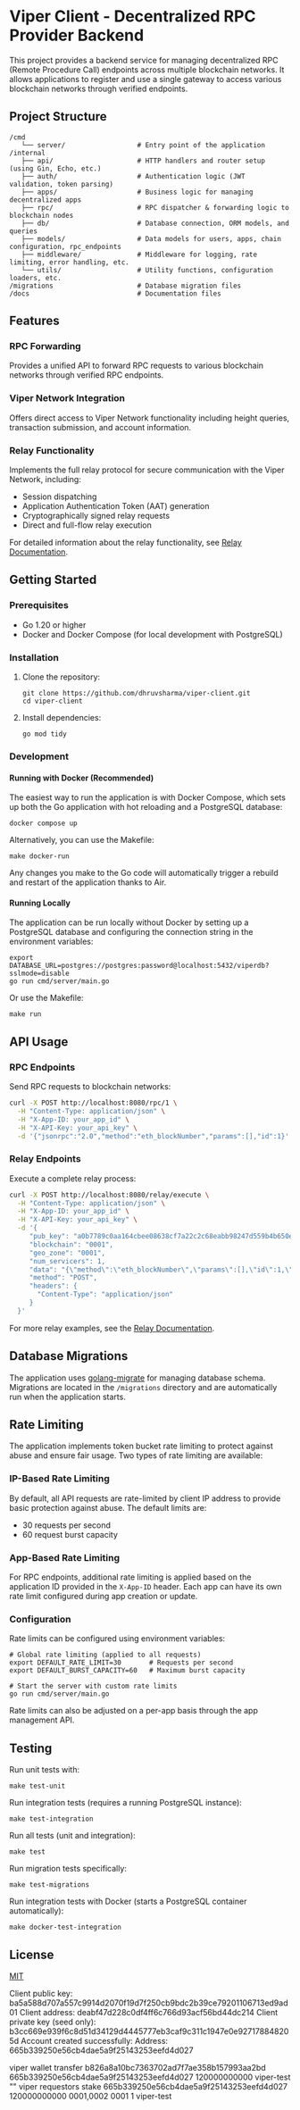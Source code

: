 # Viper Client - Decentralized RPC Provider Backend

This project provides a backend service for managing decentralized RPC (Remote Procedure Call) endpoints across multiple blockchain networks. It allows applications to register and use a single gateway to access various blockchain networks through verified endpoints.

## Project Structure

```
/cmd
   └── server/                  # Entry point of the application
/internal
   ├── api/                     # HTTP handlers and router setup (using Gin, Echo, etc.)
   ├── auth/                    # Authentication logic (JWT validation, token parsing)
   ├── apps/                    # Business logic for managing decentralized apps
   ├── rpc/                     # RPC dispatcher & forwarding logic to blockchain nodes
   ├── db/                      # Database connection, ORM models, and queries
   ├── models/                  # Data models for users, apps, chain configuration, rpc_endpoints
   ├── middleware/              # Middleware for logging, rate limiting, error handling, etc.
   └── utils/                   # Utility functions, configuration loaders, etc.
/migrations                     # Database migration files
/docs                           # Documentation files
```

## Features

### RPC Forwarding

Provides a unified API to forward RPC requests to various blockchain networks through verified RPC endpoints.

### Viper Network Integration

Offers direct access to Viper Network functionality including height queries, transaction submission, and account information.

### Relay Functionality

Implements the full relay protocol for secure communication with the Viper Network, including:
- Session dispatching
- Application Authentication Token (AAT) generation
- Cryptographically signed relay requests
- Direct and full-flow relay execution

For detailed information about the relay functionality, see [Relay Documentation](docs/relay.md).

## Getting Started

### Prerequisites

- Go 1.20 or higher
- Docker and Docker Compose (for local development with PostgreSQL)

### Installation

1. Clone the repository:
   ```
   git clone https://github.com/dhruvsharma/viper-client.git
   cd viper-client
   ```

2. Install dependencies:
   ```
   go mod tidy
   ```

### Development

#### Running with Docker (Recommended)

The easiest way to run the application is with Docker Compose, which sets up both the Go application with hot reloading and a PostgreSQL database:

```
docker compose up
```

Alternatively, you can use the Makefile:

```
make docker-run
```

Any changes you make to the Go code will automatically trigger a rebuild and restart of the application thanks to Air.

#### Running Locally

The application can be run locally without Docker by setting up a PostgreSQL database and configuring the connection string in the environment variables:

```
export DATABASE_URL=postgres://postgres:password@localhost:5432/viperdb?sslmode=disable
go run cmd/server/main.go
```

Or use the Makefile:

```
make run
```

## API Usage

### RPC Endpoints

Send RPC requests to blockchain networks:

```bash
curl -X POST http://localhost:8080/rpc/1 \
  -H "Content-Type: application/json" \
  -H "X-App-ID: your_app_id" \
  -H "X-API-Key: your_api_key" \
  -d '{"jsonrpc":"2.0","method":"eth_blockNumber","params":[],"id":1}'
```

### Relay Endpoints

Execute a complete relay process:

```bash
curl -X POST http://localhost:8080/relay/execute \
  -H "Content-Type: application/json" \
  -H "X-App-ID: your_app_id" \
  -H "X-API-Key: your_api_key" \
  -d '{
     "pub_key": "a0b7789c0aa164cbee08638cf7a22c2c68eabb98247d559b4b650ef7675a92d7",
     "blockchain": "0001",
     "geo_zone": "0001",
     "num_servicers": 1,
     "data": "{\"method\":\"eth_blockNumber\",\"params\":[],\"id\":1,\"jsonrpc\":\"2.0\"}",
     "method": "POST",
     "headers": {
       "Content-Type": "application/json"
     }
  }'
```

For more relay examples, see the [Relay Documentation](docs/relay.md).

## Database Migrations

The application uses [golang-migrate](https://github.com/golang-migrate/migrate) for managing database schema. Migrations are located in the `/migrations` directory and are automatically run when the application starts.

## Rate Limiting

The application implements token bucket rate limiting to protect against abuse and ensure fair usage. Two types of rate limiting are available:

### IP-Based Rate Limiting

By default, all API requests are rate-limited by client IP address to provide basic protection against abuse. The default limits are:

- 30 requests per second
- 60 request burst capacity

### App-Based Rate Limiting

For RPC endpoints, additional rate limiting is applied based on the application ID provided in the `X-App-ID` header. Each app can have its own rate limit configured during app creation or update.

### Configuration

Rate limits can be configured using environment variables:

```
# Global rate limiting (applied to all requests)
export DEFAULT_RATE_LIMIT=30       # Requests per second
export DEFAULT_BURST_CAPACITY=60   # Maximum burst capacity

# Start the server with custom rate limits
go run cmd/server/main.go
```

Rate limits can also be adjusted on a per-app basis through the app management API.

## Testing

Run unit tests with:

```
make test-unit
```

Run integration tests (requires a running PostgreSQL instance):

```
make test-integration
```

Run all tests (unit and integration):

```
make test
```

Run migration tests specifically:

```
make test-migrations
```

Run integration tests with Docker (starts a PostgreSQL container automatically):

```
make docker-test-integration
```

## License

[MIT](LICENSE) 



Client public key: ba5a588d707a557c9914d2070f19d7f250cb9bdc2b39ce79201106713ed9ad01
Client address: deabf47d228c0df4ff6c766d93acf56bd44dc214
Client private key (seed only): b3cc669e939f6c8d51d34129d4445777eb3caf9c311c1947e0e927178848205d
Account created successfully:
Address: 665b339250e56cb4dae5a9f25143253eefd4d027

viper wallet transfer b826a8a10bc7363702ad7f7ae358b157993aa2bd 665b339250e56cb4dae5a9f25143253eefd4d027 120000000000 viper-test ""
viper requestors stake 665b339250e56cb4dae5a9f25143253eefd4d027 120000000000 0001,0002 0001 1 viper-test
